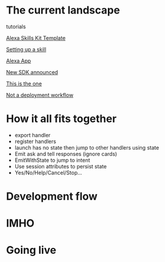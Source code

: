 # The current landscape

tutorials

[Alexa Skills Kit Template](https://developer.amazon.com/public/community/post/Tx3DVGG0K0TPUGQ/New-Alexa-Skills-Kit-Template:-Step-by-Step-Guide-to-Build-a-Fact-Skill)

[Setting up a skill](https://developer.amazon.com/public/community/post/TxDJWS16KUPVKO/New-Alexa-Skills-Kit-Template-Build-a-Trivia-Skill-in-under-an-Hour)

[Alexa App](https://github.com/matt-kruse/alexa-app)

[New SDK announced](https://developer.amazon.com/public/community/post/Tx213D2XQIYH864/Announcing-the-Alexa-Skills-Kit-for-Node-js)

[This is the one](https://github.com/alexa/alexa-skills-kit-sdk-for-nodejs)

[Not a deployment workflow](https://developer.amazon.com/public/solutions/alexa/alexa-skills-kit/docs/deploying-a-sample-skill-to-aws-lambda#preparing-a-nodejs-sample-to-deploy-in-lambda)

# How it all fits together

* export handler
* register handlers
* launch has no state then jump to other handlers using state
* Emit ask and tell responses (ignore cards)
* EmitWithState to jump to intent
* Use session attributes to persist state
* Yes/No/Help/Cancel/Stop...

# Development flow

# IMHO

# Going live